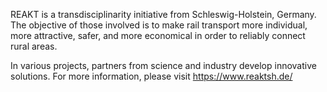 REAKT is a transdisciplinarity initiative from Schleswig-Holstein, Germany.
The objective of those involved is to make rail transport more individual, more attractive, safer, and more economical in order to reliably connect rural areas.

In various projects, partners from science and industry develop innovative solutions.
For more information, please visit https://www.reaktsh.de/
